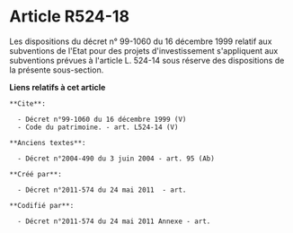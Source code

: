 # Article R524-18

Les dispositions du décret n° 99-1060 du 16 décembre 1999 relatif aux subventions de l'Etat pour des projets d'investissement
s'appliquent aux subventions prévues à l'article L. 524-14 sous réserve des dispositions de la présente sous-section.

**Liens relatifs à cet article**

	**Cite**:

	  - Décret n°99-1060 du 16 décembre 1999 (V)
	  - Code du patrimoine. - art. L524-14 (V)

	**Anciens textes**:

	  - Décret n°2004-490 du 3 juin 2004 - art. 95 (Ab)

	**Créé par**:

	  - Décret n°2011-574 du 24 mai 2011  - art.

	**Codifié par**:

	  - Décret n°2011-574 du 24 mai 2011 Annexe - art.
